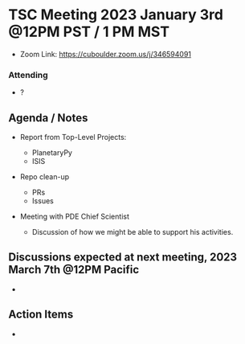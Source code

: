 # TSC Meeting 2023 January 3rd @12PM PST / 1 PM MST 
- Zoom Link: https://cuboulder.zoom.us/j/346594091

### Attending
- ?


## Agenda / Notes
- Report from Top-Level Projects:
  - PlanetaryPy
  - ISIS

- Repo clean-up
  - PRs
  - Issues

- Meeting with PDE Chief Scientist
  - Discussion of how we might be able to support his activities.



## Discussions expected at next meeting, 2023 March 7th @12PM Pacific
- 

## Action Items
- 
